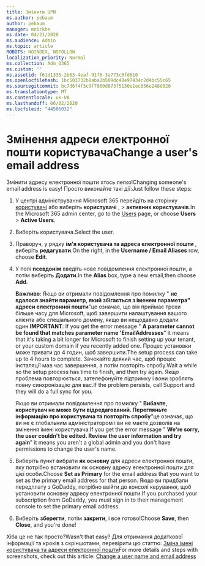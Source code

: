 ```yaml
---
title: Змінити UPN
ms.author: pebaum
author: pebaum
manager: mnirkhe
ms.date: 04/21/2020
ms.audience: Admin
ms.topic: article
ROBOTS: NOINDEX, NOFOLLOW
localization_priority: Normal
ms.collection: Adm_O365
ms.custom: ''
ms.assetid: f61d1335-2b63-4eaf-91f6-3a773c0fd610
ms.openlocfilehash: 1bc503732b8aba2b509dc48e97434c2d4bc55c65
ms.sourcegitcommit: bc7d6f4f3c9f7060d073f5130e1ec856e248d020
ms.translationtype: MT
ms.contentlocale: uk-UA
ms.lasthandoff: 06/02/2020
ms.locfileid: "44506032"
---
```

# <a name="change-a-users-email-address"></a><span data-ttu-id="37a7d-102">Змінення адреси електронної пошти користувача</span><span class="sxs-lookup"><span data-stu-id="37a7d-102">Change a user's email address</span></span>

<span data-ttu-id="37a7d-103">Змінити адресу електронної пошти хтось легко!</span><span class="sxs-lookup"><span data-stu-id="37a7d-103">Changing someone's email address is easy!</span></span> <span data-ttu-id="37a7d-104">Просто виконайте такі дії:</span><span class="sxs-lookup"><span data-stu-id="37a7d-104">Just follow these steps:</span></span>
  
1. <span data-ttu-id="37a7d-105">У центрі адміністрування Microsoft 365 перейдіть на сторінку [користувачі](https://go.microsoft.com/fwlink/p/?linkid=834822) або виберіть **користувачі** , \> **активних користувачів**.</span><span class="sxs-lookup"><span data-stu-id="37a7d-105">In the Microsoft 365 admin center, go to the [Users](https://go.microsoft.com/fwlink/p/?linkid=834822) page, or choose **Users** \> **Active Users**.</span></span>
    
2. <span data-ttu-id="37a7d-106">Виберіть користувача.</span><span class="sxs-lookup"><span data-stu-id="37a7d-106">Select the user.</span></span>
    
3. <span data-ttu-id="37a7d-107">Праворуч, у рядку **ім'я користувача та адреса електронної пошти** , виберіть **редагувати**.</span><span class="sxs-lookup"><span data-stu-id="37a7d-107">On the right, in the **Username / Email Aliases** row, choose **Edit**.</span></span>
    
4. <span data-ttu-id="37a7d-108">У полі **псевдонім** введіть нове повідомлення електронної пошти, а потім виберіть **Додати**.</span><span class="sxs-lookup"><span data-stu-id="37a7d-108">In the **Alias** box, type a new email,then choose **Add**.</span></span>
    
    <span data-ttu-id="37a7d-109">**Важливо**: Якщо ви отримали повідомлення про помилку " **не вдалося знайти параметр, який збігається з іменем параметра" адреси електронної пошти**"це означає, що він приймає трохи більше часу для Microsoft, щоб завершити налаштування вашого клієнта або спеціального домену, якщо ви нещодавно додали один.</span><span class="sxs-lookup"><span data-stu-id="37a7d-109">**IMPORTANT**: If you get the error message " **A parameter cannot be found that matches parameter name 'EmailAddresses**" it means that it's taking a bit longer for Microsoft to finish setting up your tenant, or your custom domain if you recently added one.</span></span> <span data-ttu-id="37a7d-110">Процес установки може тривати до 4 годин, щоб завершити.</span><span class="sxs-lookup"><span data-stu-id="37a7d-110">The setup process can take up to 4 hours to complete.</span></span> <span data-ttu-id="37a7d-111">Зачекайте деякий час, щоб процес інсталяції мав час завершення, а потім повторіть спробу.</span><span class="sxs-lookup"><span data-stu-id="37a7d-111">Wait a while so the setup process has time to finish, and then try again.</span></span> <span data-ttu-id="37a7d-112">Якщо проблема повторюється, зателефонуйте підтримку і вони зроблять повну синхронізацію для вас.</span><span class="sxs-lookup"><span data-stu-id="37a7d-112">If the problem persists, call Support and they will do a full sync for you.</span></span>
    
    <span data-ttu-id="37a7d-113">Якщо ви отримали повідомлення про помилку " **Вибачте, користувач не може бути відредагований. Перегляньте інформацію про користувача та повторіть спробу**"це означає, що ви не є глобальним адміністратором і ви не маєте дозволів на змінення імені користувача.</span><span class="sxs-lookup"><span data-stu-id="37a7d-113">If you get the error message " **We're sorry, the user couldn't be edited. Review the user information and try again**" it means you aren't a global admin and you don't have permissions to change the user's name.</span></span>
    
5. <span data-ttu-id="37a7d-114">Виберіть пункт вибрати **як основну** для адреси електронної пошти, яку потрібно встановити як основну адресу електронної пошти для цієї особи.</span><span class="sxs-lookup"><span data-stu-id="37a7d-114">Choose **Set as Primary** for the email address that you want to set as the primary email address for that person.</span></span> <span data-ttu-id="37a7d-115">Якщо ви придбали передплату з GoDaddy, потрібно ввійти до консолі керування, щоб установити основну адресу електронної пошти.</span><span class="sxs-lookup"><span data-stu-id="37a7d-115">If you purchased your subscription from GoDaddy, you must sign in to their management console to set the primary email address.</span></span> 
    
6. <span data-ttu-id="37a7d-116">Виберіть **зберегти**, потім **закрити**, і все готово!</span><span class="sxs-lookup"><span data-stu-id="37a7d-116">Choose **Save**, then **Close**, and you're done!</span></span>
    
<span data-ttu-id="37a7d-117">Хіба це не так просто?</span><span class="sxs-lookup"><span data-stu-id="37a7d-117">Wasn't that easy?</span></span> <span data-ttu-id="37a7d-118">Для отримання додаткової інформації та кроків з скріншотами, перевірити цю статтю: [Зміна імені користувача та адреси електронної пошти](https://docs.microsoft.com/microsoft-365/admin/add-users/change-a-user-name-and-email-address)</span><span class="sxs-lookup"><span data-stu-id="37a7d-118">For more details and steps with screenshots, check out this article: [Change a user name and email address](https://docs.microsoft.com/microsoft-365/admin/add-users/change-a-user-name-and-email-address)</span></span>
  

